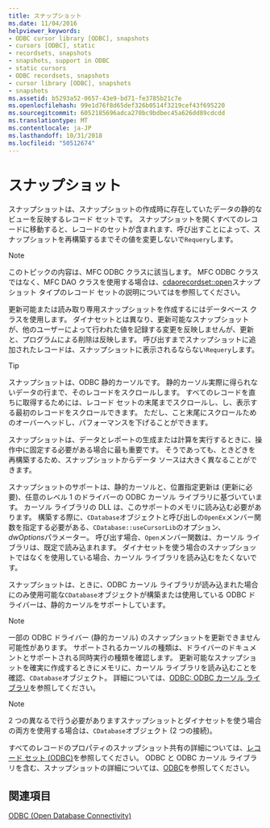 ```yaml
---
title: スナップショット
ms.date: 11/04/2016
helpviewer_keywords:
- ODBC cursor library [ODBC], snapshots
- cursors [ODBC], static
- recordsets, snapshots
- snapshots, support in ODBC
- static cursors
- ODBC recordsets, snapshots
- cursor library [ODBC], snapshots
- snapshots
ms.assetid: b5293a52-0657-43e9-bd71-fe3785b21c7e
ms.openlocfilehash: 99e1d76f8d65def326b0514f3219cef43f695220
ms.sourcegitcommit: 6052185696adca270bc9bdbec45a626dd89cdcdd
ms.translationtype: MT
ms.contentlocale: ja-JP
ms.lasthandoff: 10/31/2018
ms.locfileid: "50512674"
---
```

# <a name="snapshot"></a>スナップショット

スナップショットは、スナップショットの作成時に存在していたデータの静的なビューを反映するレコード セットです。 スナップショットを開くすべてのレコードに移動すると、レコードのセットが含まれます、呼び出すことによって、スナップショットを再構築するまでその値を変更しないで`Requery`します。

> [!NOTE]
>  このトピックの内容は、MFC ODBC クラスに該当します。 MFC ODBC クラスではなく、MFC DAO クラスを使用する場合は、[cdaorecordset::open](../../mfc/reference/cdaorecordset-class.md#open)スナップショット タイプのレコード セットの説明についてはを参照してください。

更新可能または読み取り専用スナップショットを作成するにはデータベース クラスを使用します。 ダイナセットとは異なり、更新可能なスナップショットが、他のユーザーによって行われた値を記録する変更を反映しませんが、更新と、プログラムによる削除は反映します。 呼び出すまでスナップショットに追加されたレコードは、スナップショットに表示されるならない`Requery`します。

> [!TIP]
>  スナップショットは、ODBC 静的カーソルです。 静的カーソル実際に得られないデータの行まで、そのレコードをスクロールします。 すべてのレコードを直ちに取得するためには、レコード セットの末尾までスクロールし、し、表示する最初のレコードをスクロールできます。 ただし、こと末尾にスクロールためのオーバーヘッドし、パフォーマンスを下げることができます。

スナップショットは、データとレポートの生成または計算を実行するときに、操作中に固定する必要がある場合に最も重要です。 そうであっても、ときどきを再構築するため、スナップショットからデータ ソースは大きく異なることができます。

スナップショットのサポートは、静的カーソルと、位置指定更新は (更新に必要)、任意のレベル 1 のドライバーの ODBC カーソル ライブラリに基づいています。 カーソル ライブラリの DLL は、このサポートのメモリに読み込む必要があります。 構築する際に、`CDatabase`オブジェクトと呼び出しの`OpenEx`メンバー関数を指定する必要がある、`CDatabase::useCursorLib`のオプション、 *dwOptions*パラメーター。 呼び出す場合、`Open`メンバー関数は、カーソル ライブラリは、既定で読み込まれます。 ダイナセットを使う場合のスナップショットではなくを使用している場合、カーソル ライブラリを読み込むをたくないです。

スナップショットは、ときに、ODBC カーソル ライブラリが読み込まれた場合にのみ使用可能な`CDatabase`オブジェクトが構築または使用している ODBC ドライバーは、静的カーソルをサポートしています。

> [!NOTE]
>  一部の ODBC ドライバー (静的カーソル) のスナップショットを更新できません可能性があります。 サポートされるカーソルの種類は、ドライバーのドキュメントとサポートされる同時実行の種類を確認します。 更新可能なスナップショットを確実に作成するときにメモリに、カーソル ライブラリを読み込むことを確認、`CDatabase`オブジェクト。 詳細については、[ODBC: ODBC カーソル ライブラリ](../../data/odbc/odbc-the-odbc-cursor-library.md)を参照してください。

> [!NOTE]
>  2 つの異なるで行う必要がありますスナップショットとダイナセットを使う場合の両方を使用する場合は、`CDatabase`オブジェクト (2 つの接続)。

すべてのレコードのプロパティのスナップショット共有の詳細については、[レコード セット (ODBC)](../../data/odbc/recordset-odbc.md)を参照してください。 ODBC と ODBC カーソル ライブラリを含む、スナップショットの詳細については、[ODBC](../../data/odbc/odbc-basics.md)を参照してください。

## <a name="see-also"></a>関連項目

[ODBC (Open Database Connectivity)](../../data/odbc/open-database-connectivity-odbc.md)